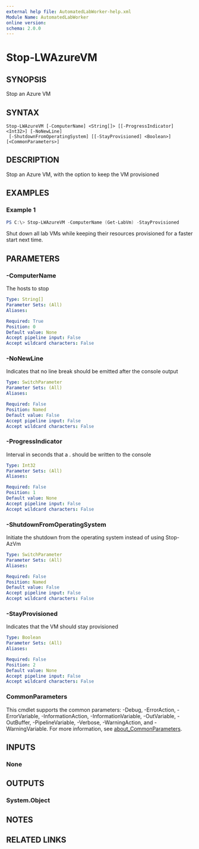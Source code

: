 ```yaml
---
external help file: AutomatedLabWorker-help.xml
Module Name: AutomatedLabWorker
online version:
schema: 2.0.0
---
```


# Stop-LWAzureVM

## SYNOPSIS
Stop an Azure VM

## SYNTAX

```
Stop-LWAzureVM [-ComputerName] <String[]> [[-ProgressIndicator] <Int32>] [-NoNewLine]
 [-ShutdownFromOperatingSystem] [[-StayProvisioned] <Boolean>] [<CommonParameters>]
```

## DESCRIPTION
Stop an Azure VM, with the option to keep the VM provisioned

## EXAMPLES

### Example 1
```powershell
PS C:\> Stop-LWAzureVM -ComputerName (Get-LabVm) -StayProvisioned
```

Shut down all lab VMs while keeping their resources provisioned for a faster start next time.

## PARAMETERS

### -ComputerName
The hosts to stop

```yaml
Type: String[]
Parameter Sets: (All)
Aliases:

Required: True
Position: 0
Default value: None
Accept pipeline input: False
Accept wildcard characters: False
```

### -NoNewLine
Indicates that no line break should be emitted after the console output

```yaml
Type: SwitchParameter
Parameter Sets: (All)
Aliases:

Required: False
Position: Named
Default value: False
Accept pipeline input: False
Accept wildcard characters: False
```

### -ProgressIndicator
Interval in seconds that a .
should be written to the console

```yaml
Type: Int32
Parameter Sets: (All)
Aliases:

Required: False
Position: 1
Default value: None
Accept pipeline input: False
Accept wildcard characters: False
```

### -ShutdownFromOperatingSystem
Initiate the shutdown from the operating system instead of using Stop-AzVm

```yaml
Type: SwitchParameter
Parameter Sets: (All)
Aliases:

Required: False
Position: Named
Default value: False
Accept pipeline input: False
Accept wildcard characters: False
```

### -StayProvisioned
Indicates that the VM should stay provisioned

```yaml
Type: Boolean
Parameter Sets: (All)
Aliases:

Required: False
Position: 2
Default value: None
Accept pipeline input: False
Accept wildcard characters: False
```

### CommonParameters
This cmdlet supports the common parameters: -Debug, -ErrorAction, -ErrorVariable, -InformationAction, -InformationVariable, -OutVariable, -OutBuffer, -PipelineVariable, -Verbose, -WarningAction, and -WarningVariable. For more information, see [about_CommonParameters](http://go.microsoft.com/fwlink/?LinkID=113216).

## INPUTS

### None
## OUTPUTS

### System.Object
## NOTES

## RELATED LINKS

